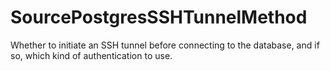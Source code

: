 # SourcePostgresSSHTunnelMethod

Whether to initiate an SSH tunnel before connecting to the database, and if so, which kind of authentication to use.


